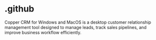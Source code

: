 # .github
Copper CRM for Windows and MacOS is a desktop customer relationship management tool designed to manage leads, track sales pipelines, and improve business workflow efficiently.
